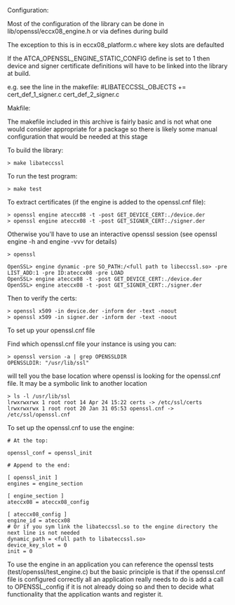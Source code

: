 
Configuration:

Most of the configuration of the library can be done in lib/openssl/eccx08_engine.h or via defines during build

The exception to this is in eccx08_platform.c where key slots are defaulted 

If the ATCA_OPENSSL_ENGINE_STATIC_CONFIG define is set to 1 then device and signer certificate definitions will
have to be linked into the library at build. 

e.g. see the line in the makefile: #LIBATECCSSL_OBJECTS += cert_def_1_signer.c cert_def_2_signer.c


Makfile:

The makefile included in this archive is fairly basic and is not what one would consider appropriate for a package
so there is likely some manual configuration that would be needed at this stage


To build the library:

```
> make libateccssl
```

To run the test program:

```
> make test
```

To extract certificates (if the engine is added to the openssl.cnf file):

```
> openssl engine ateccx08 -t -post GET_DEVICE_CERT:./device.der
> openssl engine ateccx08 -t -post GET_SIGNER_CERT:./signer.der
```

Otherwise you'll have to use an interactive openssl session (see openssl engine -h and engine -vvv for details)

```
> openssl

OpenSSL> engine dynamic -pre SO_PATH:/<full path to libeccssl.so> -pre LIST_ADD:1 -pre ID:ateccx08 -pre LOAD
OpenSSL> engine ateccx08 -t -post GET_DEVICE_CERT:./device.der
OpenSSL> engine ateccx08 -t -post GET_SIGNER_CERT:./signer.der
```

Then to verify the certs:

```
> openssl x509 -in device.der -inform der -text -noout
> openssl x509 -in signer.der -inform der -text -noout
```

To set up your openssl.cnf file

Find which openssl.cnf file your instance is using you can:

```
> openssl version -a | grep OPENSSLDIR
OPENSSLDIR: "/usr/lib/ssl"
```

will tell you the base location where openssl is looking for the openssl.cnf file. It may be a symbolic link to another location

```
> ls -l /usr/lib/ssl
lrwxrwxrwx 1 root root 14 Apr 24 15:22 certs -> /etc/ssl/certs
lrwxrwxrwx 1 root root 20 Jan 31 05:53 openssl.cnf -> /etc/ssl/openssl.cnf
```

To set up the openssl.cnf to use the engine:

```
# At the top:

openssl_conf = openssl_init

# Append to the end:

[ openssl_init ]
engines = engine_section

[ engine_section ]
ateccx08 = ateccx08_config

[ ateccx08_config ]
engine_id = ateccx08
# Or if you sym link the libateccssl.so to the engine directory the next line is not needed
dynamic_path = <full path to libateccssl.so>
device_key_slot = 0
init = 0
```

To use the engine in an application you can reference the openssl tests (test/openssl/test_engine.c) but the basic principle is that
if the openssl.cnf file is configured correctly all an application really needs to do is add a call to OPENSSL_config if it is not already
doing so and then to decide what functionality that the application wants and register it.
